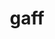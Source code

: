 ---
category: 4-letters
denotation: null
name: gaff
reference_link: https://www.etymonline.com/word/gaff
root_language: null
root_name: null
title: gaff
type: free
word_sums:
- respelling: gaff
  sum: 'Gaff + '
---